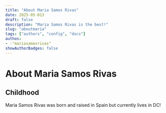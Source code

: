 ```yaml
---
title: "About Maria Samos Rivas"
date: 2025-05-013
draft: false
description: "Maria Samos Rivas is the best!" 
slug: "aboutmaria"
tags: ["authors", "config", "docs"]
authos: 
- :"mariasamosrivas"
showAuthorBadges: false 
---
```


# About Maria Samos Rivas

## Childhood 
Maria Samos Rivas was born and raised in Spain but currently lives in DC! 
